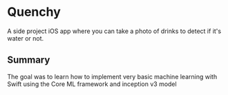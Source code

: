 # Quenchy
A side project iOS app where you can take a photo of drinks to detect if it's water or not.
## Summary
The goal was to learn how to implement very basic machine learning with Swift using the Core ML framework and inception v3 model
